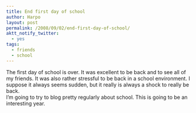 ```yaml
---
title: End first day of school
author: Harpo
layout: post
permalink: /2008/09/02/end-first-day-of-school/
aktt_notify_twitter:
  - yes
tags:
  - friends
  - school
---
```

The first day of school is over. It was excellent to be back and to see all of my friends. It was also rather stressful to be back in a school environment. I suppose it always seems sudden, but it really is always a shock to really be back.  
I&#8217;m going to try to blog pretty regularly about school. This is going to be an interesting year.